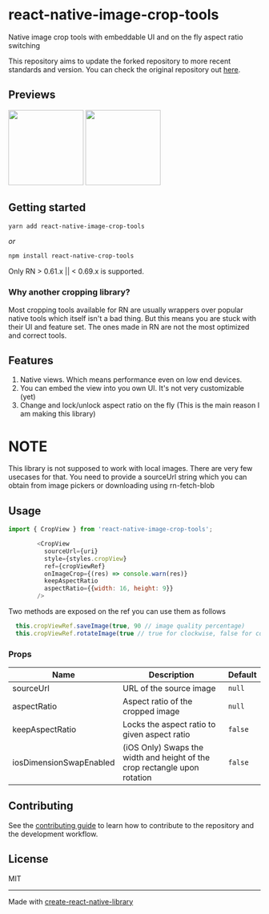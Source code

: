 # react-native-image-crop-tools

Native image crop tools with embeddable UI and on the fly aspect ratio switching

This repository aims to update the forked repository to more recent standards and version.
You can check the original repository out [here](https://github.com/hhunaid/react-native-image-crop-tools).

## Previews
<p float="left">
  <img src="https://github.com/hhunaid/react-native-image-crop-tools/blob/master/previews/android-preview.gif?raw=true" width="150" />
  <img src="https://github.com/hhunaid/react-native-image-crop-tools/blob/master/previews/ios-preview.gif?raw=true" width="150" />
</p>

## Getting started

```sh
yarn add react-native-image-crop-tools
```

*or*
```sh
npm install react-native-crop-tools
```

Only RN > 0.61.x || < 0.69.x is supported.

### Why another cropping library?

Most cropping tools available for RN are usually wrappers over popular native tools which itself isn't a bad thing. But this means you are stuck with their UI and feature set. The ones made in RN are not the most optimized and correct tools.

## Features

1. Native views. Which means performance even on low end devices.
2. You can embed the view into you own UI. It's not very customizable (yet)
3. Change and lock/unlock aspect ratio on the fly (This is the main reason I am making this library)

# NOTE

This library is not supposed to work with local images. There are very few usecases for that. You need to provide a sourceUrl string which you can obtain from image pickers or downloading using rn-fetch-blob

## Usage
```javascript
import { CropView } from 'react-native-image-crop-tools';

        <CropView
          sourceUrl={uri}
          style={styles.cropView}
          ref={cropViewRef}
          onImageCrop={(res) => console.warn(res)}
          keepAspectRatio
          aspectRatio={{width: 16, height: 9}}
        />
```

Two methods are exposed on the ref you can use them as follows

```javascript
  this.cropViewRef.saveImage(true, 90 // image quality percentage)
  this.cropViewRef.rotateImage(true // true for clockwise, false for counterclockwise)
```

### Props

| Name                    | Description                                                               | Default |
|-------------------------|---------------------------------------------------------------------------|---------|
| sourceUrl               | URL of the source image                                                   | `null`  |
| aspectRatio             | Aspect ratio of the cropped image                                         | `null`  |
| keepAspectRatio         | Locks the aspect ratio to given aspect ratio                              | `false` |
| iosDimensionSwapEnabled | (iOS Only) Swaps the width and height of the crop rectangle upon rotation | `false` |


## Contributing

See the [contributing guide](CONTRIBUTING.md) to learn how to contribute to the repository and the development workflow.

## License

MIT

---

Made with [create-react-native-library](https://github.com/callstack/react-native-builder-bob)
